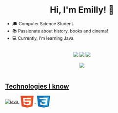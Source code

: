 <div align="center">
  <h1>Hi, I'm Emilly! 👋</h1>
</div>

<div>
  <ul>
    <li>🎓 Computer Science Student.</li>
    <li>📚 Passionate about history, books and cinema!</li>
    <li>💻 Currently, I'm learning Java.</li>
  </ul>
</div>

<br>

<div align="center"> 
    <a href="mailto:emillymenezescs@gmail.com"><img src="https://img.shields.io/badge/Gmail-D14836?style=for-the-badge&logo=gmail&logoColor=white" target="_blank"></a>
    <a href="https://www.linkedin.com/in/emillycavalcante" target="_blank"><img src="https://img.shields.io/badge/-LinkedIn-%230077B5?style=for-the-badge&logo=linkedin&logoColor=white" target="_blank"></a> 
  <a href="https://x.com/emillycodess" target="_blank"><img src="https://img.shields.io/twitter/follow/emillycodes?style=for-the-badge&logo=x"></a>
</div>
  
<br>

<div align="center">
  <a href="https://github.com/httpsemilly">
  <img width="55%" src="https://github-readme-stats.vercel.app/api?username=httpsemilly&show_icons=true&theme=omni&include_all_commits=true&count_private=true"/>
</div>

<br>

<div style="display: inline_block">
  <h2>Technologies I know</h2>
  <img align="center" alt="java" height="40" width="50" src="https://cdn.jsdelivr.net/gh/devicons/devicon@latest/icons/java/java-original.svg">
  <img align="center" alt="HTML" height="40" width="50" src="https://raw.githubusercontent.com/devicons/devicon/master/icons/html5/html5-original.svg">
  <img align="center" alt="CSS" height="40" width="50" src="https://raw.githubusercontent.com/devicons/devicon/master/icons/css3/css3-original.svg">
</div>
